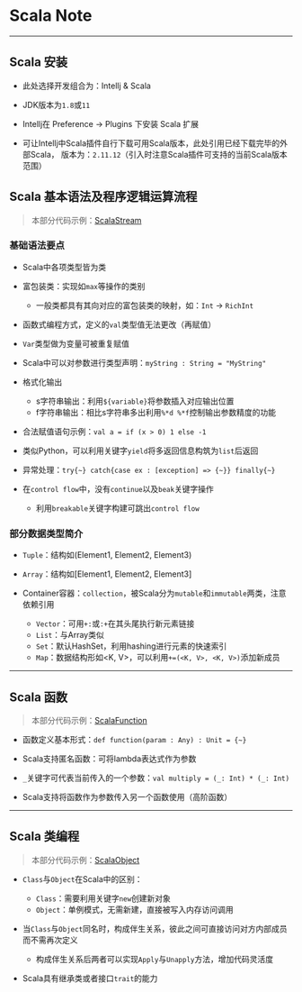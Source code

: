 # Scala Note

---

## Scala 安装

- 此处选择开发组合为：Intellj & Scala

- JDK版本为`1.8`或`11`

- Intellj在 Preference -> Plugins 下安装 Scala 扩展

- 可让Intellj中Scala插件自行下载可用Scala版本，此处引用已经下载完毕的外部Scala，
版本为：`2.11.12`（引入时注意Scala插件可支持的当前Scala版本范围）

## Scala 基本语法及程序逻辑运算流程

> 本部分代码示例：[ScalaStream](./src/ScalaStream.sc)

### 基础语法要点

- Scala中各项类型皆为类

- 富包装类：实现如`max`等操作的类别
    - 一般类都具有其向对应的富包装类的映射，如：`Int` -> `RichInt`

- 函数式编程方式，定义的`val`类型值无法更改（再赋值）

- `Var`类型做为变量可被重复赋值

- Scala中可以对参数进行类型声明：`myString : String = "MyString"`

- 格式化输出
    - s字符串输出：利用`${variable}`将参数插入对应输出位置
    - f字符串输出：相比s字符串多出利用`%*d %*f`控制输出参数精度的功能
    
- 合法赋值语句示例：`val a = if (x > 0) 1 else -1`

- 类似Python，可以利用关键字`yield`将多返回信息构筑为`list`后返回

- 异常处理：`try{~} catch{case ex : [exception] => {~}} finally{~}`

- 在`control flow`中，没有`continue`以及`beak`关键字操作
    - 利用`breakable`关键字构建可跳出`control flow`
    
### 部分数据类型简介

- `Tuple`：结构如(Element1, Element2, Element3)

- `Array`：结构如[Element1, Element2, Element3]

- Container容器：`collection`，被Scala分为`mutable`和`immutable`两类，注意依赖引用
    - `Vector`：可用`+:`或`:+`在其头尾执行新元素链接
    - `List`：与Array类似
    - `Set`：默认HashSet，利用hashing进行元素的快速索引
    - `Map`：数据结构形如<K, V>，可以利用`+=(<K, V>, <K, V>)`添加新成员

---

## Scala 函数

> 本部分代码示例：[ScalaFunction](./src/ScalaFunctions.sc)

- 函数定义基本形式：`def function(param : Any) : Unit = {~}`

- Scala支持匿名函数：可将lambda表达式作为参数

- `_`关键字可代表当前传入的一个参数：`val multiply = (_: Int) * (_: Int)`

- Scala支持将函数作为参数传入另一个函数使用（高阶函数）

---

## Scala 类编程

> 本部分代码示例：[ScalaObject](./src/ScalaObject.sc)

- `Class`与`Object`在Scala中的区别：
    - `Class`：需要利用关键字`new`创建新对象
    - `Object`：单例模式，无需新建，直接被写入内存访问调用
    
- 当`Class`与`Object`同名时，构成伴生关系，彼此之间可直接访问对方内部成员而不需再次定义
    - 构成伴生关系后两者可以实现`Apply`与`Unapply`方法，增加代码灵活度
    
- Scala具有继承类或者接口`trait`的能力